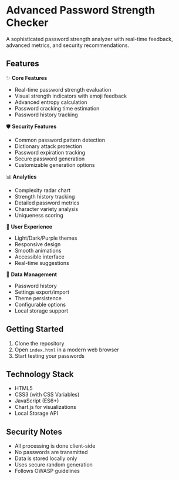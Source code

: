 # Advanced Password Strength Checker

A sophisticated password strength analyzer with real-time feedback, advanced metrics, and security recommendations.

## Features

✨ **Core Features**
- Real-time password strength evaluation
- Visual strength indicators with emoji feedback
- Advanced entropy calculation
- Password cracking time estimation
- Password history tracking

🛡️ **Security Features**
- Common password pattern detection
- Dictionary attack protection
- Password expiration tracking
- Secure password generation
- Customizable generation options

📊 **Analytics**
- Complexity radar chart
- Strength history tracking
- Detailed password metrics
- Character variety analysis
- Uniqueness scoring

🎨 **User Experience**
- Light/Dark/Purple themes
- Responsive design
- Smooth animations
- Accessible interface
- Real-time suggestions

🔄 **Data Management**
- Password history
- Settings export/import
- Theme persistence
- Configurable options
- Local storage support

## Getting Started

1. Clone the repository
2. Open `index.html` in a modern web browser
3. Start testing your passwords

## Technology Stack

- HTML5
- CSS3 (with CSS Variables)
- JavaScript (ES6+)
- Chart.js for visualizations
- Local Storage API

## Security Notes

- All processing is done client-side
- No passwords are transmitted
- Data is stored locally only
- Uses secure random generation
- Follows OWASP guidelines